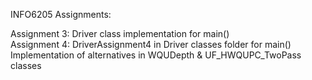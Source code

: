 INFO6205 Assignments:

Assignment 3: Driver class implementation for main()<br/>
Assignment 4: DriverAssignment4 in Driver classes folder for main()<br/>
Implementation of alternatives in WQUDepth & UF_HWQUPC_TwoPass classes
